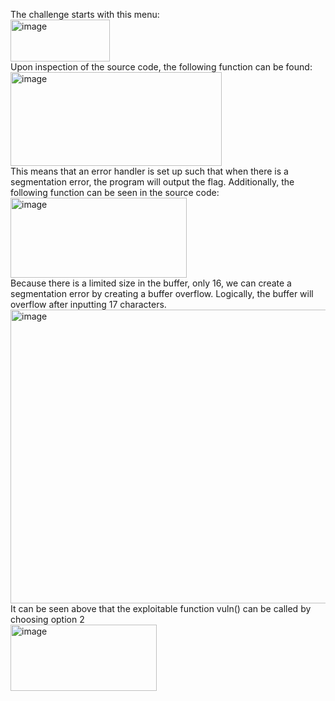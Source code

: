The challenge starts with this menu:
<br>
<img width="159" height="67" alt="image" src="https://github.com/user-attachments/assets/53f481c6-3340-4b5b-b8c2-9d7ded4fc46b" />
<br>
Upon inspection of the source code, the following function can be found:
<br>
<img width="338" height="150" alt="image" src="https://github.com/user-attachments/assets/bc2c8c27-ab9d-4e2d-bd76-3dc12e30f2ba" />
<br>
This means that an error handler is set up such that when there is a segmentation error, the program will output the flag.
Additionally, the following function can be seen in the source code:
<br>
<img width="282" height="128" alt="image" src="https://github.com/user-attachments/assets/ff944cdf-d385-46de-841a-f5c0d3eb834e" />
<br>
Because there is a limited size in the buffer, only 16, we can create a segmentation error by creating a buffer overflow. Logically, the buffer will overflow after inputting 17 characters.
<img width="915" height="470" alt="image" src="https://github.com/user-attachments/assets/b41d7a1d-6751-4616-88b1-1ebcea20cafd" />
<br>
It can be seen above that the exploitable function vuln() can be called by choosing option 2
<br>
<img width="234" height="106" alt="image" src="https://github.com/user-attachments/assets/b6e09507-d32c-4b77-b6e1-f9d602e91ff0" />
<br>
